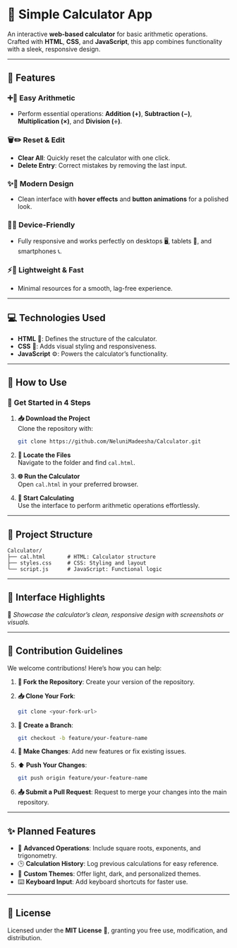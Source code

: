 # 🧮 **Simple Calculator App**

An interactive **web-based calculator** for basic arithmetic operations. Crafted with **HTML**, **CSS**, and **JavaScript**, this app combines functionality with a sleek, responsive design.  

---

## **🎯 Features**

### ➕🧾 **Easy Arithmetic**  
- Perform essential operations: **Addition (+)**, **Subtraction (−)**, **Multiplication (×)**, and **Division (÷)**.  

### 🗑️✏️ **Reset & Edit**  
- **Clear All**: Quickly reset the calculator with one click.  
- **Delete Entry**: Correct mistakes by removing the last input.  

### ✨🎨 **Modern Design**  
- Clean interface with **hover effects** and **button animations** for a polished look.  

### 📱🌐 **Device-Friendly**  
- Fully responsive and works perfectly on desktops 🖥️, tablets 📱, and smartphones 📞.  

### ⚡💨 **Lightweight & Fast**  
- Minimal resources for a smooth, lag-free experience.  

---

## **💻 Technologies Used**

- **HTML** 🧱: Defines the structure of the calculator.  
- **CSS** 🎨: Adds visual styling and responsiveness.  
- **JavaScript** ⚙️: Powers the calculator’s functionality.  

---

## **🚀 How to Use**

### 📂 **Get Started in 4 Steps**  

1. **📥 Download the Project**  
   Clone the repository with:  
   ```bash
   git clone https://github.com/NeluniMadeesha/Calculator.git
   ```  

2. **📁 Locate the Files**  
   Navigate to the folder and find `cal.html`.  

3. **🌐 Run the Calculator**  
   Open `cal.html` in your preferred browser.  

4. **🔢 Start Calculating**  
   Use the interface to perform arithmetic operations effortlessly.  

---

## **📂 Project Structure**

```plaintext
Calculator/
├── cal.html       # HTML: Calculator structure
├── styles.css     # CSS: Styling and layout
└── script.js      # JavaScript: Functional logic
```

---

## **📸 Interface Highlights**  

🎨 *Showcase the calculator’s clean, responsive design with screenshots or visuals.*  

---

## **🤝 Contribution Guidelines**

We welcome contributions! Here’s how you can help:  

1. **🔀 Fork the Repository**: Create your version of the repository.  
2. **📥 Clone Your Fork**:  
   ```bash
   git clone <your-fork-url>
   ```  

3. **🌱 Create a Branch**:  
   ```bash
   git checkout -b feature/your-feature-name
   ```  

4. **🔧 Make Changes**: Add new features or fix existing issues.  
5. **⬆️ Push Your Changes**:  
   ```bash
   git push origin feature/your-feature-name
   ```  

6. **📤 Submit a Pull Request**: Request to merge your changes into the main repository.  

---

## **✨ Planned Features**

- 🧮 **Advanced Operations**: Include square roots, exponents, and trigonometry.  
- 🕒 **Calculation History**: Log previous calculations for easy reference.  
- 🎨 **Custom Themes**: Offer light, dark, and personalized themes.  
- ⌨️ **Keyboard Input**: Add keyboard shortcuts for faster use.  

---

## **📜 License**  

Licensed under the **MIT License** 📝, granting you free use, modification, and distribution.  
